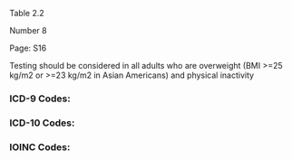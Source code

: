 Table 2.2

Number 8

Page: S16

Testing should be considered in all adults who are overweight (BMI >=25 kg/m2 or >=23 kg/m2 in Asian Americans) and physical inactivity

### ICD-9 Codes:

### ICD-10 Codes:

### lOINC Codes:
